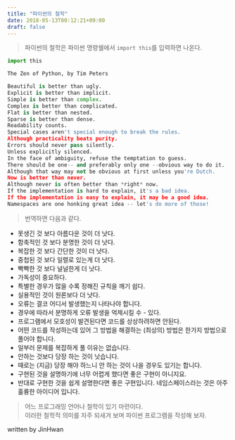 ```yaml
---
title: "파이썬의 철학"
date: 2018-05-13T00:12:21+09:00
draft: false
---
```


> 파이썬의 철학은 파이썬 명령쉘에서 <code>import this</code>를 입력하면 나온다.

```python
import this

The Zen of Python, by Tim Peters

Beautiful is better than ugly.
Explicit is better than implicit.
Simple is better than complex.
Complex is better than complicated.
Flat is better than nested.
Sparse is better than dense.
Readability counts.
Special cases aren't special enough to break the rules.
Although practicality beats purity.
Errors should never pass silently.
Unless explicitly silenced.
In the face of ambiguity, refuse the temptation to guess.
There should be one-- and preferably only one --obvious way to do it.
Although that way may not be obvious at first unless you're Dutch.
Now is better than never.
Although never is often better than *right* now.
If the implementation is hard to explain, it's a bad idea.
If the implementation is easy to explain, it may be a good idea.
Namespaces are one honking great idea -- let's do more of those!
```
> 번역하면 다음과 같다.

- 못생긴 것 보다 아름다운 것이 더 낫다.
- 함축적인 것 보다 분명한 것이 더 낫다.
- 복잡한 것 보다 간단한 것이 더 낫다.
- 중첩된 것 보다 일렬로 있는게 더 낫다.
- 빡빡한 것 보다 널널한게 더 낫다.
- 가독성이 중요하다.
- 특별한 경우가 많을 수록 정해진 규칙을 깨기 쉽다.
- 실용적인 것이 원론보다 더 낫다.
- 오류는 결코 어디서 발생했는지 나타나야 합니다.
- 경우에 따라서 분명하게 오류 발생을 억제시킬 수 - 있다.
- 프로그램에서 모호성이 발견된다면 코드를 상상하려하면 안된다.
- 어떤 코드를 작성하는데 있어 그 방법을 해결하는 (최상의) 방법은 한가지 방법으로 풀어야 합니다.
- 일부러 문제를 복잡하게 풀 이유는 없습니다.
- 안하는 것보다 당장 하는 것이 낫습니다.
- 때로는 (지금) 당장 해야 하느니 안 하는 것이 나을 경우도 있기는 합니다.
- 구현된 것을 설명하기에 너무 어렵게 했다면 좋은 구현이 아니지요.
- 반대로 구현한 것을 쉽게 설명한다면 좋은 구현입니다.
네임스페이스라는 것은 아주 훌륭한 아이디어 입니다.

> 어느 프로그래밍 언어나 철학이 있기 마련이다.<br>이러한 철학적 의미를 자주 되새겨 보며 파이썬 프로그램을 작성해 보자.

written by JinHwan

